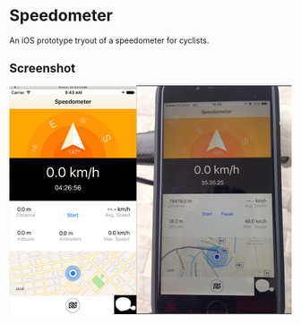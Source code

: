 # Speedometer
An iOS prototype tryout of a speedometer for cyclists.

## Screenshot

![img](https://github.com/kurti-vdb/Speedometer/blob/master/Screenshots/screenshot.png)
